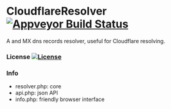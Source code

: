 # CloudflareResolver [![Appveyor Build Status](https://ci.appveyor.com/api/projects/status/0cmd3uu7qqlgpr4y?svg=true)](https://ci.appveyor.com/project/FFY00/anubisshop)
A and MX dns records resolver, useful for Cloudflare resolving.

### License [![License](https://img.shields.io/badge/license-SNCL-lightgrey.svg)](https://tldrlegal.com/license/simple-non-code-license-%28sncl%29)

### Info
 - resolver.php: core
 - api.php: json API
 - info.php: friendly browser interface
